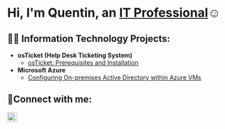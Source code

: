 <h1>Hi, I'm Quentin, an <a href="https://www.linkedin.com/in/quentin-kunkle-342342185/">IT Professional</a>☺</h1>

<h2>👨‍💻 Information Technology Projects:</h2>

- <b>osTicket (Help Desk Ticketing System)</b>
  - [osTicket: Prerequisites and Installation](https://github.com/QuentinKunkle/osticket-prereqs)
- <b>Microsoft Azure</b>
  - [Configuring On-premises Active Directory within Azure VMs](https://github.com/QuentinKunkle/configure-ad)

<h2>🤳Connect with me:</h2>

[<img align="left" alt="Josh | LinkedIn" width="22px" src="https://cdn.jsdelivr.net/npm/simple-icons@v3/icons/linkedin.svg" />][linkedin]

[linkedin]: https://www.linkedin.com/in/quentin-kunkle-342342185
